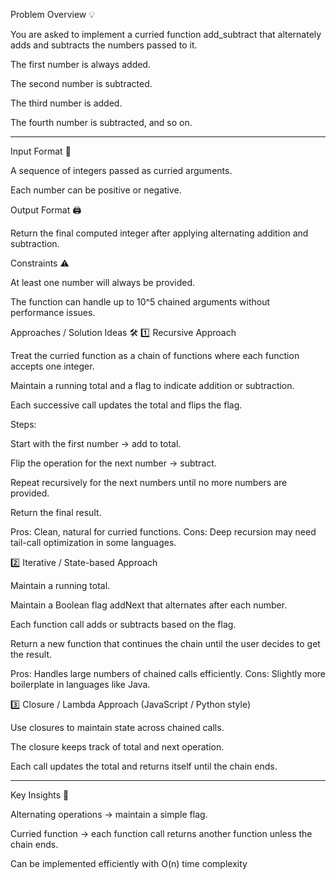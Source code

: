 Problem Overview 💡

You are asked to implement a curried function add_subtract that alternately adds and subtracts the numbers passed to it.

The first number is always added.

The second number is subtracted.

The third number is added.

The fourth number is subtracted, and so on.

-----
Input Format 📝

A sequence of integers passed as curried arguments.

Each number can be positive or negative.

Output Format 🖨️

Return the final computed integer after applying alternating addition and subtraction.

Constraints ⚠️

At least one number will always be provided.

The function can handle up to 10^5 chained arguments without performance issues.

Approaches / Solution Ideas 🛠️
1️⃣ Recursive Approach

Treat the curried function as a chain of functions where each function accepts one integer.

Maintain a running total and a flag to indicate addition or subtraction.

Each successive call updates the total and flips the flag.

Steps:

Start with the first number → add to total.

Flip the operation for the next number → subtract.

Repeat recursively for the next numbers until no more numbers are provided.

Return the final result.

Pros: Clean, natural for curried functions.
Cons: Deep recursion may need tail-call optimization in some languages.

2️⃣ Iterative / State-based Approach

Maintain a running total.

Maintain a Boolean flag addNext that alternates after each number.

Each function call adds or subtracts based on the flag.

Return a new function that continues the chain until the user decides to get the result.

Pros: Handles large numbers of chained calls efficiently.
Cons: Slightly more boilerplate in languages like Java.

3️⃣ Closure / Lambda Approach (JavaScript / Python style)

Use closures to maintain state across chained calls.

The closure keeps track of total and next operation.

Each call updates the total and returns itself until the chain ends.

--------
Key Insights 🔑

Alternating operations → maintain a simple flag.

Curried function → each function call returns another function unless the chain ends.

Can be implemented efficiently with O(n) time complexity
